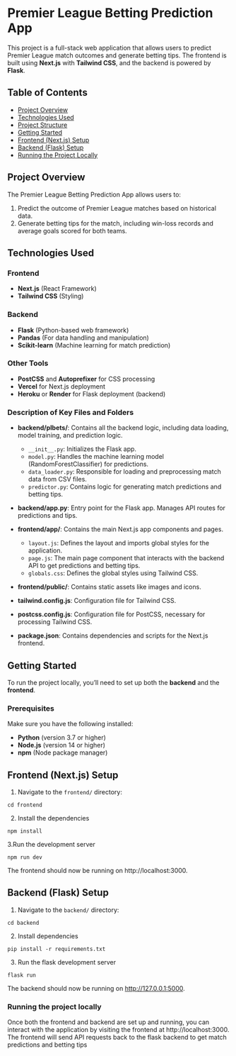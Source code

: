 # Premier League Betting Prediction App

This project is a full-stack web application that allows users to predict Premier League match outcomes and generate betting tips. The frontend is built using **Next.js** with **Tailwind CSS**, and the backend is powered by **Flask**.

## Table of Contents

- [Project Overview](#project-overview)
- [Technologies Used](#technologies-used)
- [Project Structure](#project-structure)
- [Getting Started](#getting-started)
- [Frontend (Next.js) Setup](#frontend-nextjs-setup)
- [Backend (Flask) Setup](#backend-flask-setup)
- [Running the Project Locally](#running-the-project-locally)

## Project Overview

The Premier League Betting Prediction App allows users to:
1. Predict the outcome of Premier League matches based on historical data.
2. Generate betting tips for the match, including win-loss records and average goals scored for both teams.

## Technologies Used

### Frontend
- **Next.js** (React Framework)
- **Tailwind CSS** (Styling)

### Backend
- **Flask** (Python-based web framework)
- **Pandas** (For data handling and manipulation)
- **Scikit-learn** (Machine learning for match prediction)

### Other Tools
- **PostCSS** and **Autoprefixer** for CSS processing
- **Vercel** for Next.js deployment
- **Heroku** or **Render** for Flask deployment (backend)



### Description of Key Files and Folders

- **backend/plbets/**: Contains all the backend logic, including data loading, model training, and prediction logic.
  - `__init__.py`: Initializes the Flask app.
  - `model.py`: Handles the machine learning model (RandomForestClassifier) for predictions.
  - `data_loader.py`: Responsible for loading and preprocessing match data from CSV files.
  - `predictor.py`: Contains logic for generating match predictions and betting tips.
  
- **backend/app.py**: Entry point for the Flask app. Manages API routes for predictions and tips.

- **frontend/app/**: Contains the main Next.js app components and pages.
  - `layout.js`: Defines the layout and imports global styles for the application.
  - `page.js`: The main page component that interacts with the backend API to get predictions and betting tips.
  - `globals.css`: Defines the global styles using Tailwind CSS.

- **frontend/public/**: Contains static assets like images and icons.

- **tailwind.config.js**: Configuration file for Tailwind CSS.

- **postcss.config.js**: Configuration file for PostCSS, necessary for processing Tailwind CSS.

- **package.json**: Contains dependencies and scripts for the Next.js frontend.



## Getting Started

To run the project locally, you’ll need to set up both the **backend** and the **frontend**.

### Prerequisites

Make sure you have the following installed:

- **Python** (version 3.7 or higher)
- **Node.js** (version 14 or higher)
- **npm** (Node package manager)

## Frontend (Next.js) Setup

1. Navigate to the `frontend/` directory:
```
cd frontend
```
2. Install the dependencies
```
npm install
```
3.Run the development server
```
npm run dev 
```

The frontend should now be running on http://localhost:3000.

## Backend (Flask) Setup

1. Navigate to the `backend/` directory:
```
cd backend
```
2. Install dependencies
```
pip install -r requirements.txt
```
3. Run the flask development server
```
flask run
```
The backend should now be running on http://127.0.0.1:5000.

### Running the project locally

Once both the frontend and backend are set up and running, you can interact with the application by visiting the frontend at http://localhost:3000. The frontend will send API requests back to the flask backend to get match predictions and betting tips
